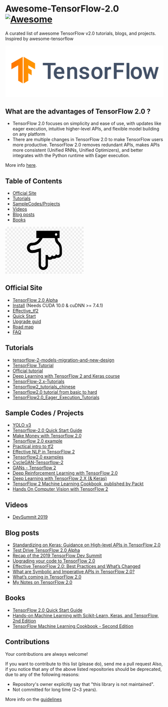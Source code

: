 # Awesome-TensorFlow-2.0 [![Awesome](https://awesome.re/badge.svg)](https://awesome.re)
A curated list of awesome TensorFlow v2.0 tutorials, blogs, and projects. Inspired by awesome-tensorflow

![alt text](logo-color-tensorflow.png)

## What are the advantages of TensorFlow 2.0 ?
* TensorFlow 2.0 focuses on simplicity and ease of use, with updates like eager execution, intuitive higher-level APIs, and flexible model   building on any platform
* There are multiple changes in TensorFlow 2.0 to make TensorFlow users more productive. TensorFlow 2.0 removes redundant APIs, makes APIs more consistent (Unified RNNs, Unified Optimizers), and better integrates with the Python runtime with Eager execution.

More info [here](https://www.tensorflow.org/alpha).

## Table of Contents

<!-- MarkdownTOC depth=4 -->
- [Official Site](#official)
- [Tutorials](#github-tutorials)
- [SampleCodes/Projects](#sample)
- [Videos](#videos)
- [Blog posts](#blogs)
- [Books](#books)

<!-- /MarkdownTOC -->


<img src="downfinger.png" alt="down" width="250" height="150">


<a name="official" />

## Official Site
* [TensorFlow 2.0 Alpha](https://www.tensorflow.org/alpha)
* [Install](https://www.tensorflow.org/install/gpu) (Needs CUDA 10.0 & cuDNN >= 7.4.1)
* [Effective_tf2](https://www.tensorflow.org/alpha/guide/effective_tf2)
* [Quick Start](https://www.tensorflow.org/alpha/tutorials/quickstart/beginner)
* [Upgrade guid](https://www.tensorflow.org/alpha/guide/upgrade)
* [Road map](https://www.tensorflow.org/community/roadmap)
* [FAQ](https://github.com/tensorflow/community/blob/master/sigs/testing/faq.md)

<a name="github-tutorials" />

## Tutorials

* [tensorflow-2-models-migration-and-new-design](https://pgaleone.eu/tensorflow/gan/2018/11/04/tensorflow-2-models-migration-and-new-design/)
* [TensorFlow Tutorial](https://github.com/aymericdamien/TensorFlow-Examples/tree/master/tensorflow_v2)
* [Official tutorial](https://github.com/tensorflow/docs/tree/master/site/en/r2/tutorials)
* [Deep Learning with TensorFlow 2 and Keras course](https://github.com/ageron/tf2_course)
* [TensorFlow-2.x-Tutorials](https://github.com/dragen1860/TensorFlow-2.x-Tutorials)
* [Tensorflow2_tutorials_chinese](https://github.com/czy36mengfei/tensorflow2_tutorials_chinese)
* [Tensorflow2.0 tutorial from basic to hard](https://github.com/YunYang1994/TensorFlow2.0-Examples)
* [TensorFlow2.0_Eager_Execution_Tutorials](https://github.com/hellocybernetics/TensorFlow2.0_Eager_Execution_Tutorials)



<a name="sample" />

## Sample Codes / Projects

* [YOLO v3](https://github.com/zzh8829/yolov3-tf2)
* [Tensorflow-2.0 Quick Start Guide](https://github.com/PacktPublishing/Tensorflow-2.0-Quick-Start-Guide)
* [Make Money with Tensorflow 2.0](https://github.com/llSourcell/Make_Money_with_Tensorflow_2.0)
* [Tensorflow 2.0 example](https://github.com/Apm5/tensorflow_2.0_example)
* [Practical intro to tf2](https://github.com/himanshurawlani/practical_intro_to_tf2)
* [Effective NLP in TensorFlow 2](https://github.com/zhedongzheng/finch)
* [Tensorflow2.0 examples](https://github.com/thibo73800/tensorflow2.0-examples)
* [CycleGAN-Tensorflow-2](https://github.com/LynnHo/CycleGAN-Tensorflow-2)
* [GANs - Tensorflow 2](https://github.com/LynnHo/DCGAN-LSGAN-WGAN-GP-DRAGAN-Tensorflow-2)
* [Deep Reinforcement Learning with TensorFlow 2.0](https://github.com/inoryy/tensorflow2-deep-reinforcement-learning)
* [Deep Learning with TensorFlow 2.X (& Keras)](https://github.com/yusugomori/deeplearning-tf2)
* [TensorFlow 2 Machine Learning Cookbook, published by Packt](https://github.com/PacktPublishing/TensorFlow-2-Machine-Learning-Cookbook)
* [Hands On Computer Vision with TensorFlow 2](https://github.com/PacktPublishing/Hands-On-Computer-Vision-with-TensorFlow-2)


<a name="videos" />

## Videos

* [DevSummit 2019](https://www.youtube.com/playlist?list=PLQY2H8rRoyvzoUYI26kHmKSJBedn3SQuB) 

<a name="blogs" />

## Blog posts

* [Standardizing on Keras: Guidance on High-level APIs in TensorFlow 2.0](https://medium.com/tensorflow/standardizing-on-keras-guidance-on-high-level-apis-in-tensorflow-2-0-bad2b04c819a)
* [Test Drive TensorFlow 2.0 Alpha](https://medium.com/tensorflow/test-drive-tensorflow-2-0-alpha-b6dd1e522b01) 
* [Recap of the 2019 TensorFlow Dev Summit](https://medium.com/tensorflow/recap-of-the-2019-tensorflow-dev-summit-1b5ede42da8d) 
* [Upgrading your code to TensorFlow 2.0](https://medium.com/tensorflow/upgrading-your-code-to-tensorflow-2-0-f72c3a4d83b5) 
* [Effective TensorFlow 2.0: Best Practices and What’s Changed](https://medium.com/tensorflow/effective-tensorflow-2-0-best-practices-and-whats-changed-a0ca48767aff) 
* [What are Symbolic and Imperative APIs in TensorFlow 2.0?](https://medium.com/tensorflow/what-are-symbolic-and-imperative-apis-in-tensorflow-2-0-dfccecb01021) 
* [What’s coming in TensorFlow 2.0](https://medium.com/tensorflow/whats-coming-in-tensorflow-2-0-d3663832e9b8) 
* [My Notes on TensorFlow 2.0](https://medium.com/tensorflow/testing-for-tensorflow-2-0-2db0d17c37f0) 


<a name="books" />

## Books

* [TensorFlow 2.0 Quick Start Guide](https://www.packtpub.com/big-data-and-business-intelligence/tensorflow-20-quick-start-guide)
* [Hands-on Machine Learning with Scikit-Learn, Keras, and TensorFlow, 2nd Edition](https://www.oreilly.com/library/view/hands-on-machine-learning/9781492032632/)
* [TensorFlow Machine Learning Cookbook - Second Edition](https://www.oreilly.com/library/view/tensorflow-machine-learning/9781789131680/)

<a name="contributions" />

## Contributions

Your contributions are always welcome!

If you want to contribute to this list (please do), send me a pull request
Also, if you notice that any of the above listed repositories should be deprecated, due to any of the following reasons:

* Repository's owner explicitly say that "this library is not maintained".
* Not committed for long time (2~3 years).

More info on the [guidelines](https://github.com/Amin-Tgz/Awesome-TensorFlow-2/blob/master/contributing.md)

